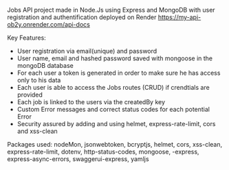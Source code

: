 Jobs API project made in Node.Js using Express and MongoDB with user registration and authentification deployed on Render https://my-api-ob2y.onrender.com/api-docs

Key Features:

- User registration via email(unique) and password
- User name, email and hashed password saved with mongoose in the mongoDB database
- For each user a token is generated in order to make sure he has access only to his data
- Each user is able to access the Jobs routes (CRUD) if crendtials are provided
- Each job is linked to the users via the createdBy key
- Custom Error messages and correct status codes for each potential Error
- Security assured by adding and using helmet, express-rate-limit, cors and xss-clean

Packages used: nodeMon, jsonwebtoken, bcryptjs, helmet, cors, xss-clean, express-rate-limit, dotenv, http-status-codes, mongoose, -express, express-async-errors, swaggerui-express, yamljs